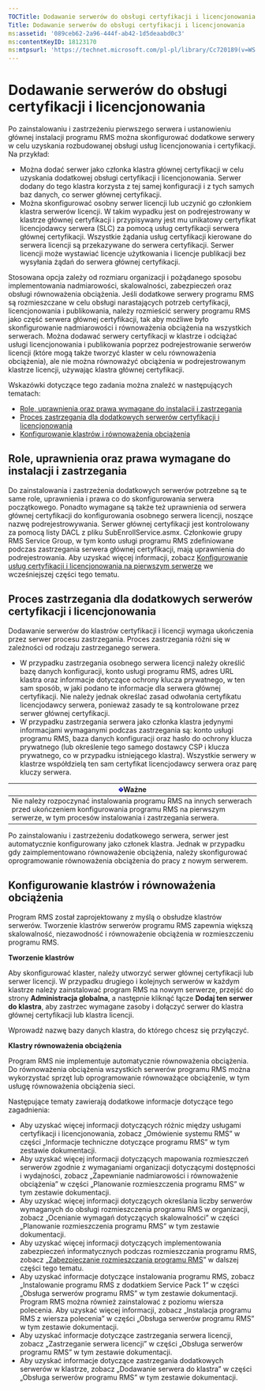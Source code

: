 ```yaml
---
TOCTitle: Dodawanie serwerów do obsługi certyfikacji i licencjonowania
Title: Dodawanie serwerów do obsługi certyfikacji i licencjonowania
ms:assetid: '089ceb62-2a96-444f-ab42-1d5deaabd0c3'
ms:contentKeyID: 18123170
ms:mtpsurl: 'https://technet.microsoft.com/pl-pl/library/Cc720189(v=WS.10)'
---
```


Dodawanie serwerów do obsługi certyfikacji i licencjonowania
============================================================

Po zainstalowaniu i zastrzeżeniu pierwszego serwera i ustanowieniu głównej instalacji programu RMS można skonfigurować dodatkowe serwery w celu uzyskania rozbudowanej obsługi usług licencjonowania i certyfikacji. Na przykład:

-   Można dodać serwer jako członka klastra głównej certyfikacji w celu uzyskania dodatkowej obsługi certyfikacji i licencjonowania. Serwer dodany do tego klastra korzysta z tej samej konfiguracji i z tych samych baz danych, co serwer głównej certyfikacji.
-   Można skonfigurować osobny serwer licencji lub uczynić go członkiem klastra serwerów licencji. W takim wypadku jest on podrejestrowany w klastrze głównej certyfikacji i przypisywany jest mu unikatowy certyfikat licencjodawcy serwera (SLC) za pomocą usług certyfikacji serwera głównej certyfikacji. Wszystkie żądania usług certyfikacji kierowane do serwera licencji są przekazywane do serwera certyfikacji. Serwer licencji może wystawiać licencje użytkowania i licencje publikacji bez wysyłania żądań do serwera głównej certyfikacji.

Stosowana opcja zależy od rozmiaru organizacji i pożądanego sposobu implementowania nadmiarowości, skalowalności, zabezpieczeń oraz obsługi równoważenia obciążenia. Jeśli dodatkowe serwery programu RMS są rozmieszczane w celu obsługi narastających potrzeb certyfikacji, licencjonowania i publikowania, należy rozmieścić serwery programu RMS jako część serwera głównej certyfikacji, tak aby możliwe było skonfigurowanie nadmiarowości i równoważenia obciążenia na wszystkich serwerach. Można dodawać serwery certyfikacji w klastrze i odciążać usługi licencjonowania i publikowania poprzez podrejestrowanie serwerów licencji (które mogą także tworzyć klaster w celu równoważenia obciążenia), ale nie można równoważyć obciążenia w podrejestrowanym klastrze licencji, używając klastra głównej certyfikacji.

Wskazówki dotyczące tego zadania można znaleźć w następujących tematach:

-   [Role, uprawnienia oraz prawa wymagane do instalacji i zastrzegania](#bkmk_1)
-   [Proces zastrzegania dla dodatkowych serwerów certyfikacji i licencjonowania](#bkmk_2)
-   [Konfigurowanie klastrów i równoważenia obciążenia](#bkmk_3)

<span id="BKMK_1"></span>
Role, uprawnienia oraz prawa wymagane do instalacji i zastrzegania
------------------------------------------------------------------

Do zainstalowania i zastrzeżenia dodatkowych serwerów potrzebne są te same role, uprawnienia i prawa co do skonfigurowania serwera początkowego. Ponadto wymagane są także też uprawnienia od serwera głównej certyfikacji do konfigurowania osobnego serwera licencji, noszące nazwę podrejestrowywania. Serwer głównej certyfikacji jest kontrolowany za pomocą listy DACL z pliku SubEnrollService.asmx. Członkowie grupy RMS Service Group, w tym konto usługi programu RMS zdefiniowane podczas zastrzegania serwera głównej certyfikacji, mają uprawnienia do podrejestrowania. Aby uzyskać więcej informacji, zobacz [Konfigurowanie usług certyfikacji i licencjonowania na pierwszym serwerze](https://technet.microsoft.com/cce29a2f-984f-48ed-9187-0eb68286ec5b) we wcześniejszej części tego tematu.

<span id="BKMK_2"></span>
Proces zastrzegania dla dodatkowych serwerów certyfikacji i licencjonowania
---------------------------------------------------------------------------

Dodawanie serwerów do klastrów certyfikacji i licencji wymaga ukończenia przez serwer procesu zastrzegania. Proces zastrzegania różni się w zależności od rodzaju zastrzeganego serwera.

-   W przypadku zastrzegania osobnego serwera licencji należy określić bazę danych konfiguracji, konto usługi programu RMS, adres URL klastra oraz informacje dotyczące ochrony klucza prywatnego, w ten sam sposób, w jaki podano te informacje dla serwera głównej certyfikacji. Nie należy jednak określać zasad odwołania certyfikatu licencjodawcy serwera, ponieważ zasady te są kontrolowane przez serwer głównej certyfikacji.
-   W przypadku zastrzegania serwera jako członka klastra jedynymi informacjami wymaganymi podczas zastrzegania są: konto usługi programu RMS, baza danych konfiguracji oraz hasło do ochrony klucza prywatnego (lub określenie tego samego dostawcy CSP i klucza prywatnego, co w przypadku istniejącego klastra). Wszystkie serwery w klastrze współdzielą ten sam certyfikat licencjodawcy serwera oraz parę kluczy serwera.

| ![](images/Cc720189.Important(WS.10).gif)Ważne                                                                                                                   |
|-----------------------------------------------------------------------------------------------------------------------------------------------------------------------------------------------|
| Nie należy rozpoczynać instalowania programu RMS na innych serwerach przed ukończeniem konfigurowania programu RMS na pierwszym serwerze, w tym procesów instalowania i zastrzegania serwera. |

Po zainstalowaniu i zastrzeżeniu dodatkowego serwera, serwer jest automatycznie konfigurowany jako członek klastra. Jednak w przypadku gdy zaimplementowano równoważenie obciążenia, należy skonfigurować oprogramowanie równoważenia obciążenia do pracy z nowym serwerem.

<span id="BKMK_3"></span>
Konfigurowanie klastrów i równoważenia obciążenia
-------------------------------------------------

Program RMS został zaprojektowany z myślą o obsłudze klastrów serwerów. Tworzenie klastrów serwerów programu RMS zapewnia większą skalowalność, niezawodność i równoważenie obciążenia w rozmieszczeniu programu RMS.

**Tworzenie klastrów**

Aby skonfigurować klaster, należy utworzyć serwer głównej certyfikacji lub serwer licencji. W przypadku drugiego i kolejnych serwerów w każdym klastrze należy zainstalować program RMS na nowym serwerze, przejść do strony **Administracja globalna**, a następnie kliknąć łącze **Dodaj ten serwer do klastra**, aby zastrzec wymagane zasoby i dołączyć serwer do klastra głównej certyfikacji lub klastra licencji.

Wprowadź nazwę bazy danych klastra, do którego chcesz się przyłączyć.

**Klastry równoważenia obciążenia**

Program RMS nie implementuje automatycznie równoważenia obciążenia. Do równoważenia obciążenia wszystkich serwerów programu RMS można wykorzystać sprzęt lub oprogramowanie równoważące obciążenie, w tym usługę równoważenia obciążenia sieci.

Następujące tematy zawierają dodatkowe informacje dotyczące tego zagadnienia:

-   Aby uzyskać więcej informacji dotyczących różnic między usługami certyfikacji i licencjonowania, zobacz „Omówienie systemu RMS” w części „Informacje techniczne dotyczące programu RMS” w tym zestawie dokumentacji.
-   Aby uzyskać więcej informacji dotyczących mapowania rozmieszczeń serwerów zgodnie z wymaganiami organizacji dotyczącymi dostępności i wydajności, zobacz „Zapewnianie nadmiarowości i równoważenie obciążenia” w części „Planowanie rozmieszczenia programu RMS” w tym zestawie dokumentacji.
-   Aby uzyskać więcej informacji dotyczących określania liczby serwerów wymaganych do obsługi rozmieszczenia programu RMS w organizacji, zobacz „Ocenianie wymagań dotyczących skalowalności” w części „Planowanie rozmieszczenia programu RMS” w tym zestawie dokumentacji.
-   Aby uzyskać więcej informacji dotyczących implementowania zabezpieczeń informatycznych podczas rozmieszczania programu RMS, zobacz „[Zabezpieczanie rozmieszczania programu RMS](https://technet.microsoft.com/6de8b636-a824-4844-aefc-f26347abfc14)” w dalszej części tego tematu.
-   Aby uzyskać informacje dotyczące instalowania programu RMS, zobacz „Instalowanie programu RMS z dodatkiem Service Pack 1” w części „Obsługa serwerów programu RMS” w tym zestawie dokumentacji.
    Program RMS można również zainstalować z poziomu wiersza polecenia. Aby uzyskać więcej informacji, zobacz „Instalacja programu RMS z wiersza polecenia” w części „Obsługa serwerów programu RMS” w tym zestawie dokumentacji.
-   Aby uzyskać informacje dotyczące zastrzegania serwera licencji, zobacz „Zastrzeganie serwera licencji” w części „Obsługa serwerów programu RMS” w tym zestawie dokumentacji.
-   Aby uzyskać informacje dotyczące zastrzegania dodatkowych serwerów w klastrze, zobacz „Dodawanie serwera do klastra” w części „Obsługa serwerów programu RMS” w tym zestawie dokumentacji.
